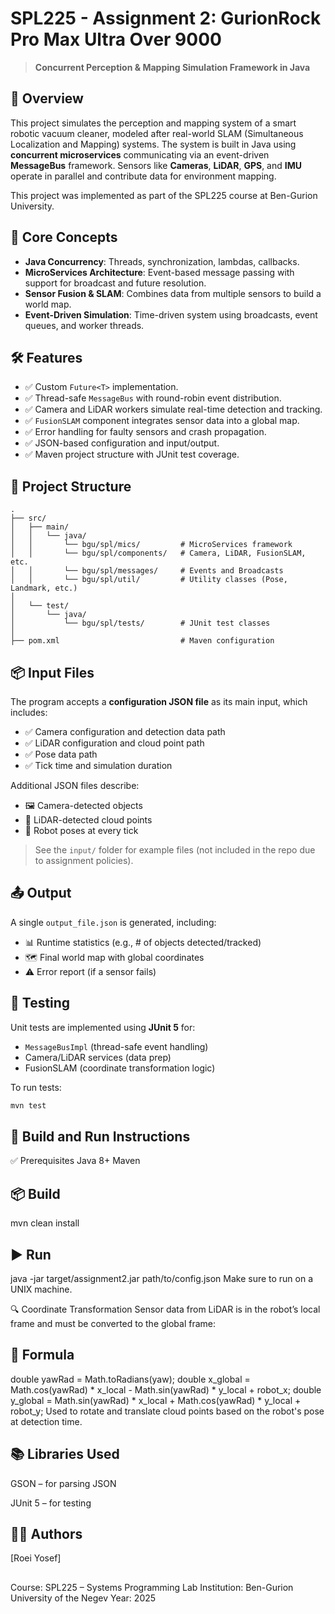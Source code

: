 # SPL225 - Assignment 2: GurionRock Pro Max Ultra Over 9000

> **Concurrent Perception & Mapping Simulation Framework in Java**

## 🚀 Overview

This project simulates the perception and mapping system of a smart robotic vacuum cleaner, modeled after real-world SLAM (Simultaneous Localization and Mapping) systems. The system is built in Java using **concurrent microservices** communicating via an event-driven **MessageBus** framework. Sensors like **Cameras**, **LiDAR**, **GPS**, and **IMU** operate in parallel and contribute data for environment mapping.

This project was implemented as part of the SPL225 course at Ben-Gurion University.

## 🧠 Core Concepts

- **Java Concurrency**: Threads, synchronization, lambdas, callbacks.
- **MicroServices Architecture**: Event-based message passing with support for broadcast and future resolution.
- **Sensor Fusion & SLAM**: Combines data from multiple sensors to build a world map.
- **Event-Driven Simulation**: Time-driven system using broadcasts, event queues, and worker threads.

## 🛠️ Features

- ✅ Custom `Future<T>` implementation.
- ✅ Thread-safe `MessageBus` with round-robin event distribution.
- ✅ Camera and LiDAR workers simulate real-time detection and tracking.
- ✅ `FusionSLAM` component integrates sensor data into a global map.
- ✅ Error handling for faulty sensors and crash propagation.
- ✅ JSON-based configuration and input/output.
- ✅ Maven project structure with JUnit test coverage.

## 📁 Project Structure

```text
.
├── src/
│   ├── main/
│   │   └── java/
│   │       └── bgu/spl/mics/         # MicroServices framework
│   │       └── bgu/spl/components/   # Camera, LiDAR, FusionSLAM, etc.
│   │       └── bgu/spl/messages/     # Events and Broadcasts
│   │       └── bgu/spl/util/         # Utility classes (Pose, Landmark, etc.)
│
│   └── test/
│       └── java/
│           └── bgu/spl/tests/        # JUnit test classes
│
├── pom.xml                           # Maven configuration
```

 

## 📦 Input Files

The program accepts a **configuration JSON file** as its main input, which includes:

- ✅ Camera configuration and detection data path
- ✅ LiDAR configuration and cloud point path
- ✅ Pose data path
- ✅ Tick time and simulation duration

Additional JSON files describe:

- 🖼️ Camera-detected objects
- 📡 LiDAR-detected cloud points
- 📍 Robot poses at every tick

> See the `input/` folder for example files (not included in the repo due to assignment policies).

## 📤 Output

A single `output_file.json` is generated, including:

- 📊 Runtime statistics (e.g., # of objects detected/tracked)
- 🗺️ Final world map with global coordinates
- ⚠️ Error report (if a sensor fails)

## 🧪 Testing

Unit tests are implemented using **JUnit 5** for:

- `MessageBusImpl` (thread-safe event handling)
- Camera/LiDAR services (data prep)
- FusionSLAM (coordinate transformation logic)

To run tests:

```bash
mvn test
```

## 🧱 Build and Run Instructions

✅ Prerequisites
Java 8+
Maven

## 📦 Build
mvn clean install

## ▶️ Run
java -jar target/assignment2.jar path/to/config.json
Make sure to run on a UNIX machine.

🔍 Coordinate Transformation
Sensor data from LiDAR is in the robot’s local frame and must be converted to the global frame:

## 🧮 Formula
double yawRad = Math.toRadians(yaw);
double x_global = Math.cos(yawRad) * x_local - Math.sin(yawRad) * y_local + robot_x;
double y_global = Math.sin(yawRad) * x_local + Math.cos(yawRad) * y_local + robot_y;
Used to rotate and translate cloud points based on the robot's pose at detection time.

## 📚 Libraries Used
GSON – for parsing JSON

JUnit 5 – for testing

## 👨‍💻 Authors
[Roei Yosef]

## 
Course: SPL225 – Systems Programming Lab
Institution: Ben-Gurion University of the Negev
Year: 2025
